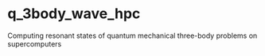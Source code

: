 # q_3body_wave_hpc
Computing resonant states of quantum mechanical three-body problems on supercomputers
